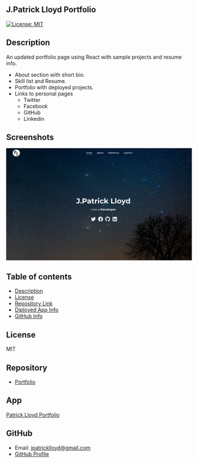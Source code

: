 ## J.Patrick Lloyd Portfolio
[![License: MIT](https://img.shields.io/badge/License-MIT-yellow.svg)](https://opensource.org/licenses/MIT)
## Description 
An updated portfolio page using React with sample projects and resume info.
* About section with short bio.
* Skill list and Resume.
* Portfolio with deployed projects.
* Links to personal pages
  * Twitter
  * Facebook
  * GitHub
  * Linkedin
## Screenshots
![portfolio](public/assets/port.png)

## Table of contents
- [Description](#Description)
- [License](#License)
- [Repository Link](#Repository)
- [Diployed App Info](#App) 
- [GitHub Info](#GitHub) 
## License
MIT
## Repository
- [Portfolio](https://github.com/Meddle74/jpatricklloyd)

## App
[Patrick Lloyd Portfolio](https://jolly-murdock-9b5a71.netlify.app/)
## GitHub
- Email: jpatricklloyd@gmail.com
- [GitHub Profile](https://github.com/Meddle74)